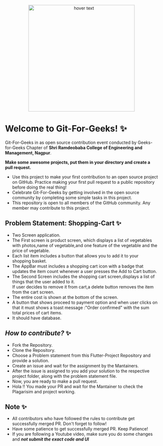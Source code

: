 <p align="center">
  <img src="https://lh5.googleusercontent.com/4dbbW-eyYqaTGAFFlLDtVO3lDVdaPSX671WExyKzLv1QI78zBUjJPE5Ek3SlTW3WCjA=w2400" width="350" title="hover text">
</p>


# **Welcome to Git-For-Geeks!** :sparkles:

Git-For-Geeks in as open source contribution event conducted by Geeks-for-Geeks Chapter of **Shri Ramdeobaba College of Engineering and Management, Nagpur**.

**Make some awesome projects, put them in your directory and create a pull request.** 

- Use this project to make your first contribution to an open source project on GitHub. Practice making your first pull request to a public repository before doing the real thing!
- Celebrate Git-For-Geeks by getting involved in the open source community by completing some simple tasks in this project.
- This repository is open to all members of the GitHub community. Any member may contribute to this project.

## **Problem Statement: Shopping-Cart** :sparkles:
 - Two Screen application.
 - The First screen is product screen, which displays a list of vegetables with photos,name of vegetable,and one feature of the vegetable and the price of vegetable.
 - Each list item includes a button that allows you to add it to your shopping basket.
 - The AppBar must includes a shopping cart icon with a badge that updates the item count whenever a user presses the Add to Cart button.
 - The Second Screen includes the shopping cart screen,displays a list of things that the user added to it.<br>If user decides to remove it from cart,a delete button removes the item from the cart screen.
 - The entire cost is shown at the bottom of the screen.
 - A button that shows  proceed to payment option and when user clicks on that it must shows a toast message :"Order confirmed" with the sum total prices of cart items.
 - It should have database.

## ***How to contribute?*** :sparkles:

- Fork the Repository.
- Clone the Repository.
- Choose a Problem statement from this Flutter-Project Repository and provide a solution.
- Create an issue and wait for the assignment by the Mantainers.
- After the issue is assigned to you add your solution to the respective project folder, along with the problem statement file.
- Now, you are ready to make a pull request.
- Hola !! You made your PR and wait for the Mantainer to check the Plagarisim and project working.

## **Note** :sparkles:

- All contributors who have followed the rules to contribute get successfully merged PR. Don't forget to follow!
- Have some patience to get successfully merged PR. Keep Patience!
- If you are following a Youtube video, make sure you do some changes and ***not submit the exact code and UI***
